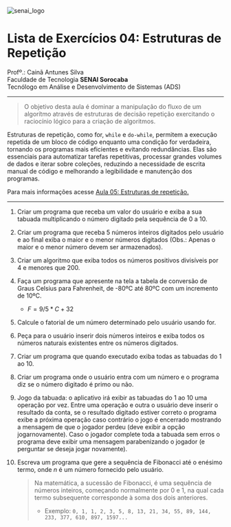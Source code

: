![senai_logo](https://transparencia.sp.senai.br/Content/img/logo-senai.png)

# Lista de Exercícios 04: Estruturas de Repetição 

Profº.: Cainã Antunes Silva  
Faculdade de Tecnologia **SENAI Sorocaba**  
Tecnólogo em Análise e Desenvolvimento de Sistemas (ADS)
___


> O objetivo desta aula é dominar a manipulação do fluxo de um algorítmo através de estruturas de decisão repetição exercitando o raciocínio lógico para a criação de algoritmos.

Estruturas de repetição, como for, ```while``` e ```do-while```, permitem a execução repetida de um bloco de código enquanto uma condição for verdadeira, tornando os programas mais eficientes e evitando redundâncias. Elas são essenciais para automatizar tarefas repetitivas, processar grandes volumes de dados e iterar sobre coleções, reduzindo a necessidade de escrita manual de código e melhorando a legibilidade e manutenção dos programas.

Para mais informações acesse [Aula 05: Estruturas de repetição.](https://cainaantunes.notion.site/Aula-05-Estruturas-de-repeti-o-189bde521b3b80078888c7e491d7a79e?pvs=4)

***

1. Criar um programa que receba um valor do usuário e exiba a sua tabuada multiplicando o número digitado pela sequência de 0 a 10.

2. Criar um programa que receba 5 números inteiros digitados pelo usuário e ao final exiba o maior e o menor números digitados (Obs.: Apenas o maior e o menor número devem ser armazenados).

3. Criar um algoritmo que exiba todos os números positivos divisíveis por 4 e menores que 200.

4. Faça um programa que apresente na tela a tabela de conversão de Graus Celsius para Fahrenheit, de -80ºC até 80ºC com um incremento de 10ºC.

    - $F = 9/5*C+32$

5. Calcule o fatorial de um número determinado pelo usuário usando for.

6. Peça para o usuário inserir dois números inteiros e exiba todos os números naturais existentes entre os números digitados.

7. Criar um programa que quando executado exiba todas as tabuadas do 1 ao 10.

8. Criar um programa onde o usuário entra com um número e o programa diz se o número digitado é primo ou não.

9. Jogo da tabuada: o aplicativo irá exibir as tabuadas do 1 ao 10 uma operação por vez.
Entre uma operação e outra o usuário deve inserir o resultado da conta, se o resultado digitado estiver correto o programa exibe 
a próxima operação caso contrário o jogo é encerrado mostrando a mensagem de que o jogador perdeu (deve exibir a opção jogarnovamente). 
Caso o jogador complete toda a tabuada sem erros o programa deve exibir uma mensagem parabenizando o jogador (e perguntar se deseja jogar novamente).

10. Escreva um programa que gere a sequência de Fibonacci até o enésimo termo, onde $n$ é um número fornecido pelo usuário. 
    >Na matemática, a sucessão de Fibonacci, é uma sequência de números inteiros, começando normalmente por 0 e 1, na qual cada termo subsequente corresponde à soma dos dois anteriores.
    > - Exemplo: 
        ```0, 1, 1, 2, 3, 5, 8, 13, 21, 34, 55, 89, 144, 233, 377, 610, 897, 1597...```

